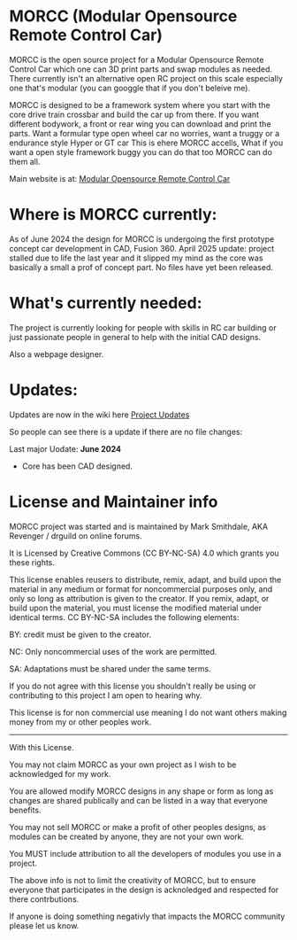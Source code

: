 # MORCC (Modular Opensource Remote Control Car)
MORCC is the open source project for a Modular Opensource Remote Control Car which one can 3D print parts and swap modules as needed.
There currently isn't an alternative open RC project on this scale especially one that's modular (you can googgle that if you don't beleive me).

MORCC is designed to be a framework system where you start with the core drive train crossbar and build the car up from there.
If you want different bodywork, a front or rear wing you can download and print the parts.
Want a formular type open wheel car no worries, want a truggy or a endurance style Hyper or GT car This is ehere MORCC accells, What if you want a open style framework buggy you can do that too MORCC can do them all.

Main website is at: [Modular Opensource Remote Control Car](https://revenger.github.io/MORCC/)

# Where is MORCC currently:
As of June 2024 the design for MORCC is undergoing the first prototype concept car development in CAD, Fusion 360.
April 2025 update: project stalled due to life the last year and it slipped my mind as the core was basically a small a prof of concept part.
No files have yet been released.

# What's currently needed:
The project is currently looking for people with skills in RC car building or just passionate people in general to help with the initial CAD designs.

Also a webpage designer.

# Updates:
Updates are now in the wiki here [Project Updates](https://github.com/Revenger/MORCC/wiki/Project-Updates)

So people can see there is a update if there are no file changes:

Last major Uodate: **June 2024**
* Core has been CAD designed.

# License and Maintainer info
MORCC project was started and is maintained by Mark Smithdale, AKA Revenger / drguild on online forums.

It is Licensed by Creative Commons (CC BY-NC-SA) 4.0 which grants you these rights.

This license enables reusers to distribute, remix, adapt, and build upon the material in any medium or format for noncommercial purposes only, and only so long as attribution is given to the creator. If you remix, adapt, or build upon the material, you must license the modified material under identical terms. CC BY-NC-SA includes the following elements:

 BY: credit must be given to the creator.
 
 NC: Only noncommercial uses of the work are permitted.
 
 SA: Adaptations must be shared under the same terms.

 If you do not agree with this license you shouldn't really be using or contributing to this project I am open to hearing why.

 This license is for non commercial use meaning I do not want others making money from my or other peoples work.
 
-----

With this License.

You may not claim MORCC as your own project as I wish to be acknowledged for my work.

You are allowed modify MORCC designs in any shape or form as long as changes are shared publically and can be listed in a way that everyone benefits.

You may not sell MORCC or make a profit of other peoples designs, as modules can be created by anyone, they are not your own work.

You MUST include attribution to all the developers of modules you use in a project.

The above info is not to limit the creativity of MORCC, but to ensure everyone that participates in the design is acknoledged and respected for there contrbutions.

If anyone is doing something negativly that impacts the MORCC community please let us know.
